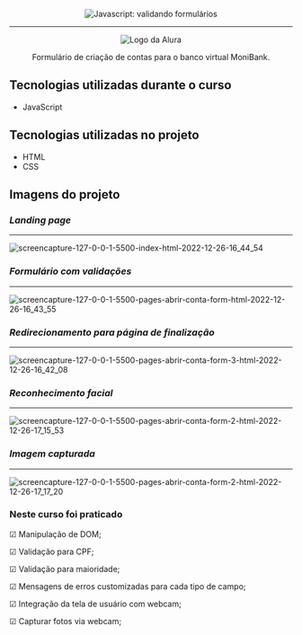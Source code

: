 <p align="center"> <img src="https://imgur.com/mIBmcEL.png" alt="Javascript: validando formulários"> </p>

<hr>

<p align="center"> <img src="https://github.com/MonicaHillman/aluraplay-requisicoes/blob/main/img/logo.png" alt="Logo da Alura"> </p>
<p align="center">Formulário de criação de contas para o banco virtual MoniBank.</p>

## Tecnologias utilizadas durante o curso
* JavaScript

## Tecnologias utilizadas no projeto
* HTML
* CSS

## Imagens do projeto

### *Landing page*
_____

![screencapture-127-0-0-1-5500-index-html-2022-12-26-16_44_54](https://user-images.githubusercontent.com/104286173/209579733-61871aeb-0de1-42b3-b776-bd70d9caa5a0.png)

### *Formulário com validações*
_____

![screencapture-127-0-0-1-5500-pages-abrir-conta-form-html-2022-12-26-16_43_55](https://user-images.githubusercontent.com/104286173/209579898-69024e44-a989-48a7-86aa-492127eb0a2b.png#vitrinedev)

### *Redirecionamento para página de finalização*
_____

![screencapture-127-0-0-1-5500-pages-abrir-conta-form-3-html-2022-12-26-16_42_08](https://user-images.githubusercontent.com/104286173/209579976-967b2fbe-ad9b-439b-b8f9-50a8ff72bb79.png)

### *Reconhecimento facial*
_____
![screencapture-127-0-0-1-5500-pages-abrir-conta-form-2-html-2022-12-26-17_15_53](https://user-images.githubusercontent.com/104286173/209580989-386f54c0-8720-474f-a134-ef2f56d729f2.png)

### *Imagem capturada*
_____
![screencapture-127-0-0-1-5500-pages-abrir-conta-form-2-html-2022-12-26-17_17_20](https://user-images.githubusercontent.com/104286173/209581061-2411278b-9f54-4240-9162-cfb2398416e6.png)

### Neste curso foi praticado

☑︎ Manipulação de DOM;

☑︎ Validação para CPF;

☑︎ Validação para maioridade;

☑︎ Mensagens de erros customizadas para cada tipo de campo;

☑︎ Integração da tela de usuário com webcam;

☑︎ Capturar fotos via webcam;





